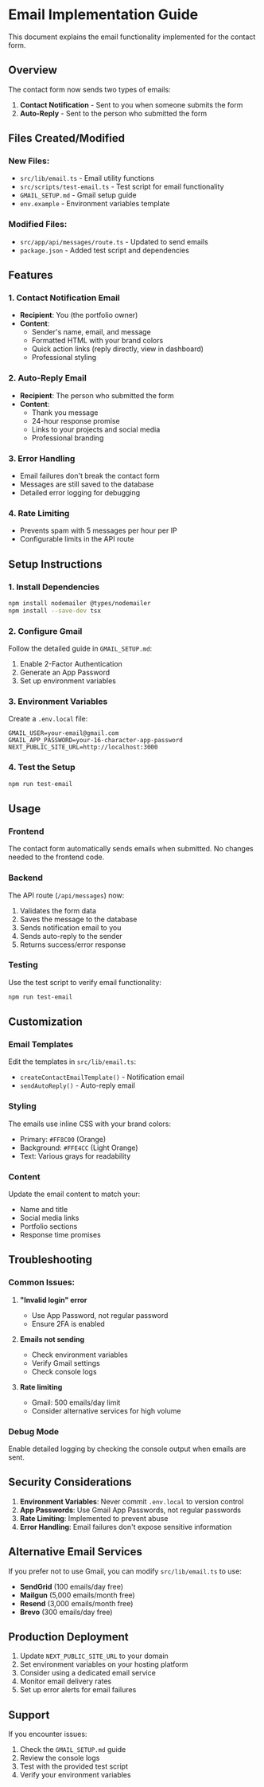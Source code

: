 # Email Implementation Guide

This document explains the email functionality implemented for the contact form.

## Overview

The contact form now sends two types of emails:
1. **Contact Notification** - Sent to you when someone submits the form
2. **Auto-Reply** - Sent to the person who submitted the form

## Files Created/Modified

### New Files:
- `src/lib/email.ts` - Email utility functions
- `src/scripts/test-email.ts` - Test script for email functionality
- `GMAIL_SETUP.md` - Gmail setup guide
- `env.example` - Environment variables template

### Modified Files:
- `src/app/api/messages/route.ts` - Updated to send emails
- `package.json` - Added test script and dependencies

## Features

### 1. Contact Notification Email
- **Recipient**: You (the portfolio owner)
- **Content**: 
  - Sender's name, email, and message
  - Formatted HTML with your brand colors
  - Quick action links (reply directly, view in dashboard)
  - Professional styling

### 2. Auto-Reply Email
- **Recipient**: The person who submitted the form
- **Content**:
  - Thank you message
  - 24-hour response promise
  - Links to your projects and social media
  - Professional branding

### 3. Error Handling
- Email failures don't break the contact form
- Messages are still saved to the database
- Detailed error logging for debugging

### 4. Rate Limiting
- Prevents spam with 5 messages per hour per IP
- Configurable limits in the API route

## Setup Instructions

### 1. Install Dependencies
```bash
npm install nodemailer @types/nodemailer
npm install --save-dev tsx
```

### 2. Configure Gmail
Follow the detailed guide in `GMAIL_SETUP.md`:
1. Enable 2-Factor Authentication
2. Generate an App Password
3. Set up environment variables

### 3. Environment Variables
Create a `.env.local` file:
```env
GMAIL_USER=your-email@gmail.com
GMAIL_APP_PASSWORD=your-16-character-app-password
NEXT_PUBLIC_SITE_URL=http://localhost:3000
```

### 4. Test the Setup
```bash
npm run test-email
```

## Usage

### Frontend
The contact form automatically sends emails when submitted. No changes needed to the frontend code.

### Backend
The API route (`/api/messages`) now:
1. Validates the form data
2. Saves the message to the database
3. Sends notification email to you
4. Sends auto-reply to the sender
5. Returns success/error response

### Testing
Use the test script to verify email functionality:
```bash
npm run test-email
```

## Customization

### Email Templates
Edit the templates in `src/lib/email.ts`:
- `createContactEmailTemplate()` - Notification email
- `sendAutoReply()` - Auto-reply email

### Styling
The emails use inline CSS with your brand colors:
- Primary: `#FF8C00` (Orange)
- Background: `#FFE4CC` (Light Orange)
- Text: Various grays for readability

### Content
Update the email content to match your:
- Name and title
- Social media links
- Portfolio sections
- Response time promises

## Troubleshooting

### Common Issues:

1. **"Invalid login" error**
   - Use App Password, not regular password
   - Ensure 2FA is enabled

2. **Emails not sending**
   - Check environment variables
   - Verify Gmail settings
   - Check console logs

3. **Rate limiting**
   - Gmail: 500 emails/day limit
   - Consider alternative services for high volume

### Debug Mode
Enable detailed logging by checking the console output when emails are sent.

## Security Considerations

1. **Environment Variables**: Never commit `.env.local` to version control
2. **App Passwords**: Use Gmail App Passwords, not regular passwords
3. **Rate Limiting**: Implemented to prevent abuse
4. **Error Handling**: Email failures don't expose sensitive information

## Alternative Email Services

If you prefer not to use Gmail, you can modify `src/lib/email.ts` to use:

- **SendGrid** (100 emails/day free)
- **Mailgun** (5,000 emails/month free)
- **Resend** (3,000 emails/month free)
- **Brevo** (300 emails/day free)

## Production Deployment

1. Update `NEXT_PUBLIC_SITE_URL` to your domain
2. Set environment variables on your hosting platform
3. Consider using a dedicated email service
4. Monitor email delivery rates
5. Set up error alerts for email failures

## Support

If you encounter issues:
1. Check the `GMAIL_SETUP.md` guide
2. Review the console logs
3. Test with the provided test script
4. Verify your environment variables 
